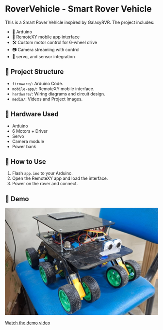 # RoverVehicle - Smart Rover Vehicle

This is a Smart Rover Vehicle inspired by GalaxyRVR. The project includes:

- 🔧 Arduino
- 📱 RemoteXY mobile app interface
- 🛠️ Custom motor control for 6-wheel drive
- 📷 Camera streaming with control
- 🚗 servo, and sensor integration

## 📁 Project Structure

- `firmware/`: Arduino Code.
- `mobile-app/`: RemoteXY mobile interface.
- `hardware/`: Wiring diagrams and circuit design.
- `media/`: Videos and Project Images.

## 🔌 Hardware Used

- Arduino
- 6 Motors + Driver
- Servo
- Camera module
- Power bank

## 📱 How to Use

1. Flash `app.ino` to your Arduino.
2. Open the RemoteXY app and load the interface.
3. Power on the rover and connect.

## 📸 Demo

![Rover](media/Vehicle-real.jpg)

[Watch the demo video](media/rover_demo.mp4)
